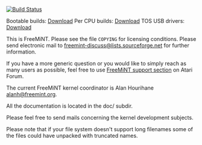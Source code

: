 [![Build Status](https://github.com/freemint/freemint/actions/workflows/build.yml/badge.svg?branch=master)](https://github.com/freemint/freemint/actions) 

Bootable builds: [Download](https://tho-otto.de/snapshots/freemint/bootable/)
Per CPU builds: [Download](https://tho-otto.de/snapshots/freemint/cpu/)
TOS USB drivers: [Download](https://tho-otto.de/snapshots/freemint/usb4tos/)

This is FreeMiNT. Please see the file `COPYING` for licensing conditions. Please send electronic mail to <freemint-discuss@lists.sourceforge.net> for further information.

If you have a more generic question or you would like to simply reach as many users as possible, feel free to use [FreeMiNT support section](https://www.atari-forum.com/viewforum.php?f=126) on Atari Forum.

The current FreeMiNT kernel coordinator is Alan Hourihane <alanh@freemint.org>.

All the documentation is located in the doc/ subdir.

Please feel free to send mails concerning the kernel development subjects.

Please note that if your file system doesn't support long filenames some of the files could have unpacked with truncated names.
